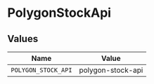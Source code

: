 # PolygonStockApi


## Values

| Name                | Value               |
| ------------------- | ------------------- |
| `POLYGON_STOCK_API` | polygon-stock-api   |